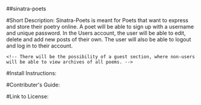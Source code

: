 
##sinatra-poets

#Short Description:
    Sinatra-Poets is meant for Poets that want to express and store their poetry online. A poet  will be able to sign up with a username and unique password. In the Users account, the user will be able to edit, delete and add new posts of their own. The user will also be able to logout and log in to their account. 

    <!-- There will be the possibility of a guest section, where non-users will be able to view archives of all poems. -->


#Install Instructions:


#Contributer's Guide:


#Link to License:

